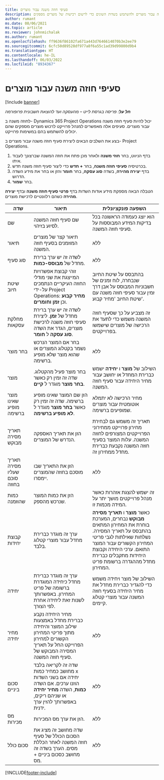 ```yaml
---
title: סעיפי חוזה משנה עבור מוצרים
description: מאמר זה מסביר כיצד יש לרשום שורות של קבלנות משנה עבור מוצרים ולהשתמש בשדות השונים כדי לרשום רכישות של מוצרים מספקים.
author: rumant
ms.date: 08/06/2021
ms.topic: article
ms.reviewer: johnmichalak
ms.author: rumant
ms.openlocfilehash: ff9636f86102fa671a443d7646614070b3e2ee79
ms.sourcegitcommit: 6cfc50d89528df977a8f6a55c1ad39d99800d9b4
ms.translationtype: HT
ms.contentlocale: he-IL
ms.lasthandoff: 06/03/2022
ms.locfileid: "8934367"
---
```

# <a name="subcontract-lines-for-products"></a>סעיפי חוזה משנה עבור מוצרים

[!include [banner](../../includes/dataverse-preview.md)]

_**חל על**: פריסה בגרסת לייט – מהעסקה ועד להוצאת חשבונית פרופורמה_

לחוזה משנה ב- Dynamics 365 Project Operations יכול להיות סעיף חוזה משנה עבור מוצרים. סעיפים אלה מאפשרים למנהל פרוייקט לרכוש מוצרים מספקים שהם יכולים להשתמש בהם במשימות פרוייקט.

בצע את השלבים הבאים ליצירת סעיף חוזה משנה עבור מוצרים ב- Project Operations.

1. בדף הניווט, בחר **חוזי משנה** ולאחר מכן פתח את חוזה המשנה שברצונך לעבוד איתו. 
2. בכרטיסיה **סעיפי חוזה משנה**, בחר **+ חדש** כדי ליצור סעיף חוזה משנה חדש.
3. בדף **יצירה מהירה**, בשדה **סוג עסקה**, בחר **חומר** והזן או בחר את מידע השדה הדרוש. 
4. בחר **שמור**.

הטבלה הבאה מספקת מידע אודות השדות בדף **פרטי סעיף חוזה משנה** ובדף **יצירה מהירה** כשהם רלוונטיים לרכישת מוצרים.

| שדה | תיאור | השפעה פונקציונלית|
| ----- | ----------- | ----------- |
| שם | שם סעיף חוזה המשנה לסיוע בזיהוי. |הוא יוצג כעמודה הראשונה בכל בדיקות המידע המבוססות על סעיפי חוזה המשנה.
| תיאור | תיאור קצר של מוצרים המוזמנים בסעיף חוזה המשנה. | ללא |
| סוג סעיף | לשדה זה יש ערך ברירת מחדל של **מבוסס-כמות**. |ללא |
| שיטת חיוב | זוהי קבוצת אפשרויות המייצגת את שני מודלי החוזה העיקריים הנתמכים על-ידי Project Operations: **מחיר קבוע** וכן **זמן וחומרים**. | בהתבסס על שיטת החיוב שנבחרה, לוח זמנים של חשבוניות המבוסס על אבן דרך זמין עבור סעיפי חוזה משנה עם שיטת החיוב 'מחיר קבוע'. |
| מחלקת עסקאות |לשדה זה יש ערך ברירת מחדל של  **זמן**. ליצירת סעיפי חוזה משנה לרכישת מוצרים, הגדר את השדה  **סוג עסקה**  ל **חומר**.  | זה מצביע על כך שסעיף חוזה המשנה משמש כדי לתעד את הרכישה של מוצרים שישמשו בפרוייקטים. |
| בחר מוצר | בחר אם המוצר הנרכש נשמר בקטלוג המוצרים או שהוא מוצר שלא מופיע ברשימה. |ללא |
| מוצר | בחר מוצר פעיל מהקטלוג. שדה זה זמין רק כאשר **בחר מוצר** מוגדר ל **קיים**. |השילוב של **מוצר** ו **יחידה** ישמש כברירת המחדל או יחושב עבור מחיר היחידה עבור סעיף חוזה המשנה.
| מוצר שאינו מופיע ברשימה | הזן שם המוצר שאינו מופיע ברשימה. שדה זה זמין רק כאשר **בחר מוצר** מוגדר ל **לא מופיע ברשימה**.  |מחיר הרכישה לא יתמלא אוטומטית עבור מוצרים שמופיעים ברשימה.|
| תאריך מסירה מבוקש | הזן את תאריך האספקה הנדרש של המוצרים.| תאריך זה משמש גם לבחירת מחירון פרוייקט ממחירוני הפרוייקטים המצורפים לחוזה המשנה. עלות המוצר בסעיף חוזה המשנה נקבעת כברירת מחדל ממחירון זה. |
| תאריך מסירה שעליו סוכם בחוזה | הזן את התאריך שבו מוסכם בחוזה שהמוצרים יימסרו.  |ללא|
| כמות שהוזמנה | הזן את כמות המוצר שנרכש מהספק.| זה ישמש להצגת אזהרות כאשר מנהל פרוייקטים מושך יתר על המידה מכמות זו.|
| קבוצת יחידות | ערך זה מוגדר כברירת מחדל עבור מוצרי קטלוג בלבד. |כאשר **מוצר** ו **תאריך מסירה מבוקש** נבחרים, המערכת בוחרת את המחירון המתאים בהתבסס על תאריך המסירה. נשלחות שאילתות לגבי פריטי המחירון הקשורים עבור המוצר התואם. ערכי היחידה וקבוצת היחידות מתקבלים כברירת מחדל מההגדרה ברשומת פריט המחירון. |
| יחידה | ערך זה מוגדר כברירת מחדל כיחידה המוגדרת ברשומה של פריט המחירון. באפשרותך לשנות זאת ליחידה אחרת לפי הצורך.| השילוב של מוצר ויחידה משמש כדי להגדיר כברירת מחדל את מחיר היחידה בסעיף חוזה המשנה עבור מוצרי קטלוג קיימים. |
| מחיר יחידה | מחיר היחידה נקבע כברירת מחדל באמצעות שילוב המוצר והיחידה מתוך פריטי המחירון הקשורים למחירון הפרוייקט החל על תאריך המסירה המבוקש של סעיף חוזה המשנה.  |ללא |
| סכום ביניים | שדה זה לקריאה בלבד מחושב כמחיר כמות x יחידה אם בשני השדות הוזנו ערכים. אם השדה **כמות**, השדה **מחיר יחידה** או שניהם ריקים, באפשרותך להזין ערך ידנית.  |ללא |
| מס מכירות | הזן את ערך מס המכירות. |ללא |
| סכום כולל | שדה מחושב זה מציג את הסכום הכולל של סעיף חוזה המשנה לאחר הכללת מסים. הערך בשדה זה מחושב כסכום ביניים + מס. |ללא |


[!INCLUDE[footer-include](../../includes/footer-banner.md)]
